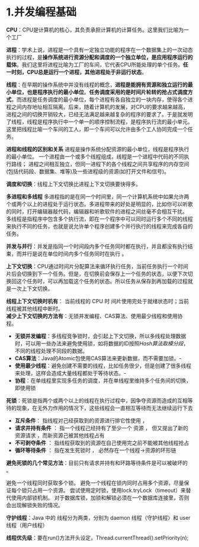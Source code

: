 # 1.并发编程基础

**CPU**：CPU是计算机的核心，其负责承担计算机的计算任务。这里我们比喻为一个工厂

**进程**：学术上说，进程是一个具有一定独立功能的程序在一个数据集上的一次动态执行的过程，是**操作系统进行资源分配和调度的一个独立单位，是应用程序运行的载体**。我们这里将进程比喻为工厂的车间，它代表CPU所能处理的单个任务。**任一时刻，CPU总是运行一个进程，其他进程处于非运行状态**。

**线程**：在早期的操作系统中并没有线程的概念，**进程是能拥有资源和独立运行的最小单位，也是程序执行的最小单位**。**任务调度采用的是时间片轮转的抢占式调度方式**，而进程是任务调度的最小单位，每个进程有各自独立的一块内存，使得各个进程之间内存地址相互隔离。后来，随着计算机的发展，对CPU的要求越来越高，进程之间的切换开销较大，已经无法满足越来越复杂的程序的要求了。于是就发明了线程，线程是程序执行中一个单一的顺序控制流程，是程序执行流的最小单元。这里把线程比喻一个车间的工人，即一个车间可以允许由多个工人协同完成一个任务。

**进程和线程的区别和关系**
进程是操作系统分配资源的最小单位，线程是程序执行的最小单位。
一个进程由一个或多个线程组成，线程是一个进程中代码的不同执行路线；
进程之间相互独立，但同一进程下的各个线程之间共享程序的内存空间(包括代码段、数据集、堆等)及一些进程级的资源(如打开文件和信号)。

**调度和切换**：线程上下文切换比进程上下文切换要快得多。

**多进程和多线程**
多进程指的是在同一个时间里，同一个计算机系统中如果允许两个或两个以上的进程处于运行状态。多进程带来的好处是明显的，比如你可以听歌的同时，打开编辑器敲代码，编辑器和听歌软件的进程之间丝毫不会相互干扰。
多线程是指程序中包含多个执行流，即在一个程序中可以同时运行多个不同的线程来执行不同的任务，也就是说允许单个程序创建多个并行执行的线程来完成各自的任务。

**并发与并行**：并发是指同一个时间段内多个任务同时都在执行，并且都没有执行结束，而并行是说在单位时间内多个任务同时在执行 。

**上下文切换**：CPU通过时间片分配算法来循环执行任务，当前任务执行一个时间片后会切换到下一个任务。但是，在切换前会保存上一个任务的状态，以便下次切换回这个任务时，可以再加载这个任务的状态。所以任务从保存到再加载的过程就是一次上下文切换。

**线程上下文切换时机有**： 当前线程的 CPU 时 间片使用完处于就绪状态时；当前线程被其他线程中断时。   
**减少上下文切换的方法有**：无锁并发编程、CAS算法、使用最少线程和使用协程。

- **无锁并发编程**：多线程竞争锁时，会引起上下文切换，所以多线程处理数据时，可以用一些办法来避免使用锁，如将数据的ID按照*Hash算法取模分段*，不同的线程处理不同段的数据。
- **CAS算法**：Java的Atomic包使用CAS算法来更新数据，而不需要加锁。-
- **使用最少线程**：避免创建不需要的线程，比如任务很少，但是创建了很多线程来处理，这样会造成大量线程都处于等待状态。-
- **协程**：在单线程里实现多任务的调度，并在单线程里维持多个任务间的切换，即使用锁

**死锁**：死锁是指两个或两个以上的线程在执行过程中，因争夺资源而造成的互相等待的现象，在无外力作用的情况下，这些线程会一直相互等待而无法继续运行下去

- **互斥条件**： 指线程对己经获取到的资源进行排它性使用 ，
- **请求并持有条件** ： 指一个线程己经持有了至少一个 资源 ， 但又提出了新的资源请求 ，而新资源己被其他线程占有
- **不可剥夺条件** ： 指线程获取到的资源在自己使用完之前不能被其他线程抢占
- **循环等待条件** ： 指在发生死锁时 ， 必然存在一个线程→资源的环形链

**避免死锁的几个常见方法**：目前只有请求并持有和环路等待条件是可以被破坏的 。

避免一个线程同时获取多个锁。
避免一个线程在锁内同时占用多个资源，尽量保证每个锁只占用一个资源。
尝试使用定时锁，使用lock.tryLock（timeout）来替代使用内部锁机制。
对于数据库锁，加锁和解锁必须在一个数据库连接里，否则会出现解锁失败的情况。

**守护线程**：Java 中的 线程分为两类，分别为 daemon 线程（守护线程〉和 user 线程（用户线程）


**线程优先级**：要在run()方法开头设定，Thread.currentThread().setPriority(n);
